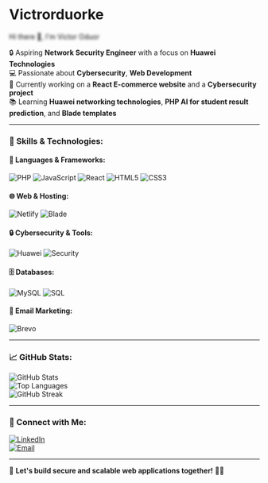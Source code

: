 # Victrorduorke

<span style="color: transparent; text-shadow: 0 0 5px #000; transition: color 0.3s;" onmouseover="this.style.color='black'" onmouseout="this.style.color='transparent'">
 Hi there 👋, I'm Victor Oduor
</span>

🔒 Aspiring **Network Security Engineer** with a focus on **Huawei Technologies**  
💻 Passionate about **Cybersecurity**, **Web Development**  
🚀 Currently working on a **React E-commerce website** and a **Cybersecurity project**  
📚 Learning **Huawei networking technologies**, **PHP AI for student result prediction**, and **Blade templates**

---

### 🚀 Skills & Technologies:

#### 🧠 Languages & Frameworks:
![PHP](https://img.shields.io/badge/PHP-777BB4?style=flat&logo=php&logoColor=white)
![JavaScript](https://img.shields.io/badge/JavaScript-F7DF1E?style=flat&logo=javascript&logoColor=black)
![React](https://img.shields.io/badge/React-20232A?style=flat&logo=react&logoColor=61DAFB)
![HTML5](https://img.shields.io/badge/HTML5-E34F26?style=flat&logo=html5&logoColor=white)
![CSS3](https://img.shields.io/badge/CSS3-1572B6?style=flat&logo=css3&logoColor=white)

#### 🌐 Web & Hosting:
![Netlify](https://img.shields.io/badge/Netlify-00C7B7?style=flat&logo=netlify&logoColor=white)
![Blade](https://img.shields.io/badge/Blade_Template-FF2D20?style=flat&logo=laravel&logoColor=white)

#### 🔒 Cybersecurity & Tools:
![Huawei](https://img.shields.io/badge/Huawei-FF0000?style=flat&logo=huawei&logoColor=white)
![Security](https://img.shields.io/badge/Network%20Security-000000?style=flat&logo=protonvpn&logoColor=white)

#### 🗄️ Databases:
![MySQL](https://img.shields.io/badge/MySQL-4479A1?style=flat&logo=mysql&logoColor=white)
![SQL](https://img.shields.io/badge/SQL-336791?style=flat&logo=sqlite&logoColor=white)

#### 📧 Email Marketing:
![Brevo](https://img.shields.io/badge/Brevo-0056FB?style=flat&logo=maildotru&logoColor=white)

---

### 📈 GitHub Stats:
![GitHub Stats](https://github-readme-stats.vercel.app/api?username=victoroduorke&show_icons=true&theme=tokyonight)  
![Top Languages](https://github-readme-stats.vercel.app/api/top-langs/?username=victoroduorke&layout=compact&theme=gruvbox)  
![GitHub Streak](https://github-readme-streak-stats.herokuapp.com/?user=victoroduorke&theme=highcontrast)

---

### 🔗 Connect with Me:

[![LinkedIn](https://img.shields.io/badge/LinkedIn-Connect-blue?style=flat&logo=linkedin)](https://www.linkedin.com/in/vicky-paulke)  
[![Email](https://img.shields.io/badge/Email-Contact-red?style=flat&logo=gmail)](mailto:victoroduor723@gmail.com)

---

🚀 **Let's build secure and scalable web applications together!** 🔐💡
